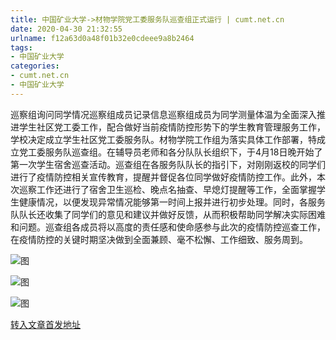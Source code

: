 ```yaml
---
title: 中国矿业大学->材物学院党工委服务队巡查组正式运行 | cumt.net.cn
date: 2020-04-30 21:32:55
urlname: f12a63d0a48f01b32e0cdeee9a8b2464
tags: 
- 中国矿业大学
categories:
- cumt.net.cn
- 中国矿业大学
---
```

巡察组询问同学情况巡察组成员记录信息巡察组成员为同学测量体温为全面深入推进学生社区党工委工作，配合做好当前疫情防控形势下的学生教育管理服务工作，学校决定成立学生社区党工委服务队。材物学院工作组为落实具体工作部署，特成立党工委服务队巡查组。在辅导员老师和各分队队长组织下，于4月18日晚开始了第一次学生宿舍巡查活动。巡查组在各服务队队长的指引下，对刚刚返校的同学们进行了疫情防控相关宣传教育，提醒并督促各位同学做好疫情防控工作。此外，本次巡察工作还进行了宿舍卫生巡检、晚点名抽查、早熄灯提醒等工作，全面掌握学生健康情况，以便发现异常情况能够第一时间上报并进行初步处理。同时，各服务队队长还收集了同学们的意见和建议并做好反馈，从而积极帮助同学解决实际困难和问题。巡查组各成员将以高度的责任感和使命感参与此次的疫情防控巡查工作，在疫情防控的关键时期坚决做到全面兼顾、毫不松懈、工作细致、服务周到。

![图](http://xwzx.cumt.edu.cn/_upload/article/images/8c/b8/e80a2a3648f6a1dbb0c690f33ecb/b136673b-db9c-4967-8fe7-88fcf9397ba0.jpg)

![图](http://xwzx.cumt.edu.cn/_upload/article/images/8c/b8/e80a2a3648f6a1dbb0c690f33ecb/10cbef7f-a60f-42dd-94c2-107e610820af.jpg)

![图](http://xwzx.cumt.edu.cn/_upload/article/images/8c/b8/e80a2a3648f6a1dbb0c690f33ecb/925cfdfd-7112-43f8-998d-8c3aac612b7b.jpg)

[转入文章首发地址](http://xwzx.cumt.edu.cn/96/40/c523a562752/page.htm)